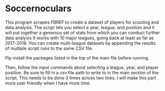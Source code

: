 # Soccernoculars
This program scrapes FBREF to create a dataset of players for scouting and data analysis.
The script lets you select a year, league, and position and it will put together a generous set of stats from which you can conduct further data analysis
It works with 10 major leagues, going back at least as far as 2017-2018. You can create multi-league datasets by appending the results of multiple script runs to the same CSV file.

Pip install the packages listed in the top of the main file before running.

Then, follow the input commands about selecting a league, year, and player position. Be sure to fill in a csv file path to write to in the main section of the script. This needs to be done 3 times across two lines. I will make this part more user friendly when I have more time.
